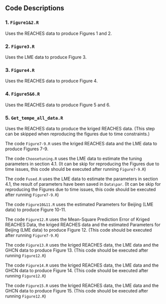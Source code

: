 ## Code Descriptions

### 1. `Figure1&2.R`
Uses the REACHES data to produce Figures 1 and 2.

### 2. `Figure3.R`
Uses the LME data to produce Figure 3.

### 3. `Figure4.R`
Uses the REACHES data to produce Figure 4.

### 4. `Figure5&6.R`
Uses the REACHES data to produce Figure 5 and 6.

### 5. `Get_tempe_all_data.R`
Uses the REACHES data to produce the kriged REACHES data.
(This step can be skipped when reproducing the figures due to time constraints.)


The code `Figure7-9.R` uses the kriged REACHES data and the LME data to produce Figures 7-9.

The code `Choosetuning.R` uses the LME data to estimate the tuning parameters in section 4.1. (It can be skip for reproducing the Figures due to time issues, this code should be executed after running `Figure7-9.R`)

The code `Fused.R` uses the LME data to estimate the parameters in section 4.1, the result of parameters have been saved in `Data\par`. (It can be skip for reproducing the Figures due to time issues, this code should be executed after running `Figure7-9.R`)

The code `Figure10&11.R` uses the estimated Parameters for Beijing (LME data) to produce Figure 10-11.

The code `Figure12.R` uses the Mean-Square Prediction Error of Kriged REACHES Data, the kriged REACHES data and the estimated Parameters for Beijing (LME data) to produce Figure 12. (This code should be executed after running `Figure7-9.R`)

The code `Figure13.R` uses the kriged REACHES data, the LME data and the GHCN data to produce Figure 13. (This code should be executed after running `Figure12.R`)

The code `Figure14.R` uses the kriged REACHES data, the LME data and the GHCN data to produce Figure 14. (This code should be executed after running `Figure12.R`)

The code `Figure15.R` uses the kriged REACHES data, the LME data and the GHCN data to produce Figure 15. (This code should be executed after running `Figure12.R`)
